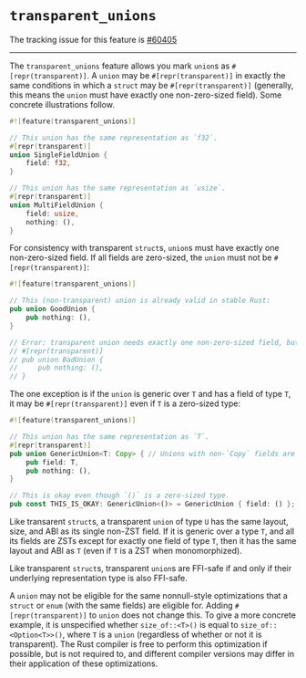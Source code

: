 # `transparent_unions`

The tracking issue for this feature is [#60405]

[#60405]: https://github.com/rust-lang/rust/issues/60405

----

The `transparent_unions` feature allows you mark `union`s as
`#[repr(transparent)]`. A `union` may be `#[repr(transparent)]` in exactly the
same conditions in which a `struct` may be `#[repr(transparent)]` (generally,
this means the `union` must have exactly one non-zero-sized field). Some
concrete illustrations follow.

```rust
#![feature(transparent_unions)]

// This union has the same representation as `f32`.
#[repr(transparent)]
union SingleFieldUnion {
    field: f32,
}

// This union has the same representation as `usize`.
#[repr(transparent)]
union MultiFieldUnion {
    field: usize,
    nothing: (),
}
```

For consistency with transparent `struct`s, `union`s must have exactly one
non-zero-sized field. If all fields are zero-sized, the `union` must not be
`#[repr(transparent)]`:

```rust
#![feature(transparent_unions)]

// This (non-transparent) union is already valid in stable Rust:
pub union GoodUnion {
    pub nothing: (),
}

// Error: transparent union needs exactly one non-zero-sized field, but has 0
// #[repr(transparent)]
// pub union BadUnion {
//     pub nothing: (),
// }
```

The one exception is if the `union` is generic over `T` and has a field of type
`T`, it may be `#[repr(transparent)]` even if `T` is a zero-sized type:

```rust
#![feature(transparent_unions)]

// This union has the same representation as `T`.
#[repr(transparent)]
pub union GenericUnion<T: Copy> { // Unions with non-`Copy` fields are unstable.
    pub field: T,
    pub nothing: (),
}

// This is okay even though `()` is a zero-sized type.
pub const THIS_IS_OKAY: GenericUnion<()> = GenericUnion { field: () };
```

Like transarent `struct`s, a transparent `union` of type `U` has the same
layout, size, and ABI as its single non-ZST field. If it is generic over a type
`T`, and all its fields are ZSTs except for exactly one field of type `T`, then
it has the same layout and ABI as `T` (even if `T` is a ZST when monomorphized).

Like transparent `struct`s, transparent `union`s are FFI-safe if and only if
their underlying representation type is also FFI-safe.

A `union` may not be eligible for the same nonnull-style optimizations that a
`struct` or `enum` (with the same fields) are eligible for. Adding
`#[repr(transparent)]` to  `union` does not change this. To give a more concrete
example, it is unspecified whether `size_of::<T>()` is equal to
`size_of::<Option<T>>()`, where `T` is a `union` (regardless of whether or not
it is transparent). The Rust compiler is free to perform this optimization if
possible, but is not required to, and different compiler versions may differ in
their application of these optimizations.
